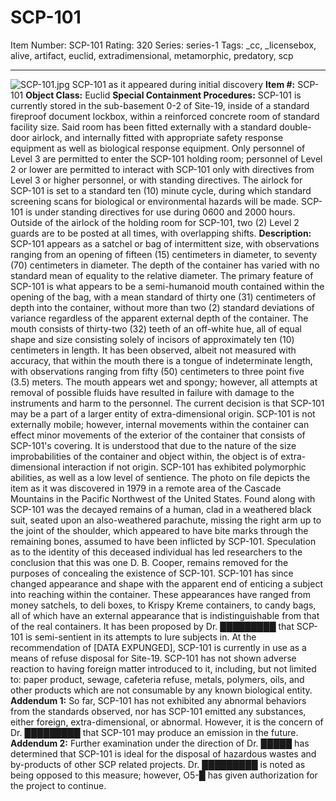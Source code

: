 # SCP-101
Item Number: SCP-101
Rating: 320
Series: series-1
Tags: _cc, _licensebox, alive, artifact, euclid, extradimensional, metamorphic, predatory, scp

---

![SCP-101.jpg](https://scp-wiki.wdfiles.com/local--files/scp-101/SCP-101.jpg)
SCP-101 as it appeared during initial discovery
**Item #:** SCP-101
**Object Class:** Euclid
**Special Containment Procedures:** SCP-101 is currently stored in the sub-basement 0-2 of Site-19, inside of a standard fireproof document lockbox, within a reinforced concrete room of standard facility size. Said room has been fitted externally with a standard double-door airlock, and internally fitted with appropriate safety response equipment as well as biological response equipment.
Only personnel of Level 3 are permitted to enter the SCP-101 holding room; personnel of Level 2 or lower are permitted to interact with SCP-101 only with directives from Level 3 or higher personnel, or with standing directives. The airlock for SCP-101 is set to a standard ten (10) minute cycle, during which standard screening scans for biological or environmental hazards will be made. SCP-101 is under standing directives for use during 0600 and 2000 hours. Outside of the airlock of the holding room for SCP-101, two (2) Level 2 guards are to be posted at all times, with overlapping shifts.
**Description:** SCP-101 appears as a satchel or bag of intermittent size, with observations ranging from an opening of fifteen (15) centimeters in diameter, to seventy (70) centimeters in diameter. The depth of the container has varied with no standard mean of equality to the relative diameter.
The primary feature of SCP-101 is what appears to be a semi-humanoid mouth contained within the opening of the bag, with a mean standard of thirty one (31) centimeters of depth into the container, without more than two (2) standard deviations of variance regardless of the apparent external depth of the container. The mouth consists of thirty-two (32) teeth of an off-white hue, all of equal shape and size consisting solely of incisors of approximately ten (10) centimeters in length. It has been observed, albeit not measured with accuracy, that within the mouth there is a tongue of indeterminate length, with observations ranging from fifty (50) centimeters to three point five (3.5) meters.
The mouth appears wet and spongy; however, all attempts at removal of possible fluids have resulted in failure with damage to the instruments and harm to the personnel. The current decision is that SCP-101 may be a part of a larger entity of extra-dimensional origin. SCP-101 is not externally mobile; however, internal movements within the container can effect minor movements of the exterior of the container that consists of SCP-101's covering.
It is understood that due to the nature of the size improbabilities of the container and object within, the object is of extra-dimensional interaction if not origin.
SCP-101 has exhibited polymorphic abilities, as well as a low level of sentience. The photo on file depicts the item as it was discovered in 1979 in a remote area of the Cascade Mountains in the Pacific Northwest of the United States. Found along with SCP-101 was the decayed remains of a human, clad in a weathered black suit, seated upon an also-weathered parachute, missing the right arm up to the joint of the shoulder, which appeared to have bite marks through the remaining bones, assumed to have been inflicted by SCP-101. Speculation as to the identity of this deceased individual has led researchers to the conclusion that this was one D. B. Cooper, remains removed for the purposes of concealing the existence of SCP-101.
SCP-101 has since changed appearance and shape with the apparent end of enticing a subject into reaching within the container. These appearances have ranged from money satchels, to deli boxes, to Krispy Kreme containers, to candy bags, all of which have an external appearance that is indistinguishable from that of the real containers. It has been proposed by Dr. █████████ that SCP-101 is semi-sentient in its attempts to lure subjects in.
At the recommendation of [DATA EXPUNGED], SCP-101 is currently in use as a means of refuse disposal for Site-19. SCP-101 has not shown adverse reaction to having foreign matter introduced to it, including, but not limited to: paper product, sewage, cafeteria refuse, metals, polymers, oils, and other products which are not consumable by any known biological entity.
**Addendum 1:** So far, SCP-101 has not exhibited any abnormal behaviors from the standards observed, nor has SCP-101 emitted any substances, either foreign, extra-dimensional, or abnormal. However, it is the concern of Dr. █████████ that SCP-101 may produce an emission in the future.
**Addendum 2:** Further examination under the direction of Dr. █████ has determined that SCP-101 is ideal for the disposal of hazardous wastes and by-products of other SCP related projects. Dr. █████████ is noted as being opposed to this measure; however, O5-█ has given authorization for the project to continue.